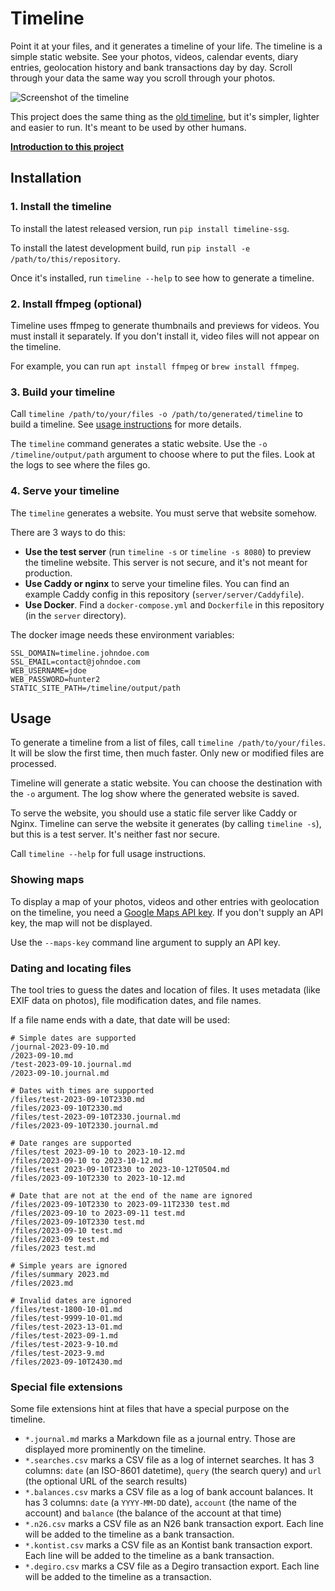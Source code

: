 # Timeline

Point it at your files, and it generates a timeline of your life. The timeline is a simple static website. See your photos, videos, calendar events, diary entries, geolocation history and bank transactions day by day. Scroll through your data the same way you scroll through your photos.

![Screenshot of the timeline](https://nicolasbouliane.com/images/content2x/timeline-2.webp)

This project does the same thing as the [old timeline](https://github.com/nicbou/timeline-old), but it's simpler, lighter and easier to run. It's meant to be used by other humans.

**[Introduction to this project](https://nicolasbouliane.com/projects/new-timeline)**

## Installation

### 1. Install the timeline

To install the latest released version, run `pip install timeline-ssg`.

To install the latest development build, run `pip install -e /path/to/this/repository`.

Once it's installed, run `timeline --help` to see how to generate a timeline.

### 2. Install ffmpeg (optional)

Timeline uses ffmpeg to generate thumbnails and previews for videos. You must install it separately. If you don't install it, video files will not appear on the timeline.

For example, you can run `apt install ffmpeg` or `brew install ffmpeg`.

### 3. Build your timeline

Call `timeline /path/to/your/files -o /path/to/generated/timeline` to build a timeline. See [usage instructions](#usage) for more details.

The `timeline` command generates a static website. Use the `-o /timeline/output/path` argument to choose where to put the files. Look at the logs to see where the files go.

### 4. Serve your timeline

The `timeline` generates a website. You must serve that website somehow.

There are 3 ways to do this:

- **Use the test server** (run `timeline -s` or `timeline -s 8080`) to preview the timeline website. This server is not secure, and it's not meant for production.
- **Use Caddy or nginx** to serve your timeline files. You can find an example Caddy config in this repository (`server/server/Caddyfile`).
- **Use Docker**. Find a `docker-compose.yml` and `Dockerfile` in this repository (in the `server` directory).

The docker image needs these environment variables:
```
SSL_DOMAIN=timeline.johndoe.com
SSL_EMAIL=contact@johndoe.com
WEB_USERNAME=jdoe
WEB_PASSWORD=hunter2
STATIC_SITE_PATH=/timeline/output/path
```

## Usage

To generate a timeline from a list of files, call `timeline /path/to/your/files`. It will be slow the first time, then much faster. Only new or modified files are processed.

Timeline will generate a static website. You can choose the destination with the `-o` argument. The log show where the generated website is saved.

To serve the website, you should use a static file server like Caddy or Nginx. Timeline can serve the website it generates (by calling `timeline -s`), but this is a test server. It's neither fast nor secure.

Call `timeline --help` for full usage instructions.

### Showing maps

To display a map of your photos, videos and other entries with geolocation on the timeline, you need a [Google Maps API key](https://developers.google.com/maps/documentation/javascript/get-api-key). If you don't supply an API key, the map will not be displayed.

Use the `--maps-key` command line argument to supply an API key.

### Dating and locating files

The tool tries to guess the dates and location of files. It uses metadata (like EXIF data on photos), file modification dates, and file names.

If a file name ends with a date, that date will be used:

```
# Simple dates are supported
/journal-2023-09-10.md
/2023-09-10.md
/test-2023-09-10.journal.md
/2023-09-10.journal.md

# Dates with times are supported
/files/test-2023-09-10T2330.md
/files/2023-09-10T2330.md
/files/test-2023-09-10T2330.journal.md
/files/2023-09-10T2330.journal.md

# Date ranges are supported
/files/test 2023-09-10 to 2023-10-12.md
/files/2023-09-10 to 2023-10-12.md
/files/test 2023-09-10T2330 to 2023-10-12T0504.md
/files/2023-09-10T2330 to 2023-10-12.md

# Date that are not at the end of the name are ignored
/files/2023-09-10T2330 to 2023-09-11T2330 test.md
/files/2023-09-10 to 2023-09-11 test.md
/files/2023-09-10T2330 test.md
/files/2023-09-10 test.md
/files/2023-09 test.md
/files/2023 test.md

# Simple years are ignored
/files/summary 2023.md
/files/2023.md

# Invalid dates are ignored
/files/test-1800-10-01.md
/files/test-9999-10-01.md
/files/test-2023-13-01.md
/files/test-2023-09-1.md
/files/test-2023-9-10.md
/files/test-2023-9.md
/files/2023-09-10T2430.md
```

### Special file extensions

Some file extensions hint at files that have a special purpose on the timeline.

- `*.journal.md` marks a Markdown file as a journal entry. Those are displayed more prominently on the timeline.
- `*.searches.csv` marks a CSV file as a log of internet searches. It has 3 columns: `date` (an ISO-8601 datetime), `query` (the search query) and `url` (the optional URL of the search results)
- `*.balances.csv` marks a CSV file as a log of bank account balances. It has 3 columns: `date` (a `YYYY-MM-DD` date), `account` (the name of the account) and `balance` (the balance of the account at that time)
- `*.n26.csv` marks a CSV file as an N26 bank transaction export. Each line will be added to the timeline as a bank transaction.
- `*.kontist.csv` marks a CSV file as an Kontist bank transaction export. Each line will be added to the timeline as a bank transaction.
- `*.degiro.csv` marks a CSV file as a Degiro transaction export. Each line will be added to the timeline as a transaction.